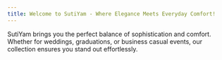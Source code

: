 ```yaml
---
title: Welcome to SutiYam - Where Elegance Meets Everyday Comfort!
---
```

SutiYam brings you the perfect balance of sophistication and comfort.
Whether for weddings, graduations, or business casual events, our collection ensures you stand out effortlessly.

